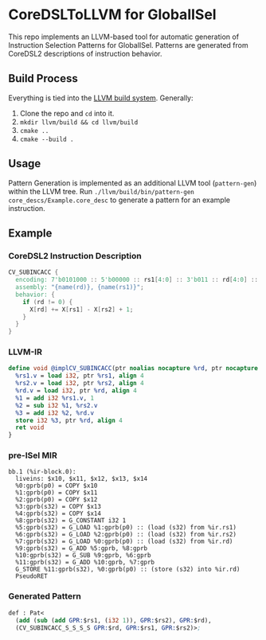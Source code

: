 # CoreDSLToLLVM for GlobalISel
This repo implements an LLVM-based tool for automatic generation of Instruction Selection Patterns for GlobalISel.
Patterns are generated from CoreDSL2 descriptions of instruction behavior.

## Build Process
Everything is tied into the [LLVM build system](https://llvm.org/docs/CMake.html). Generally:

1. Clone the repo and `cd` into it.
2. `mkdir llvm/build && cd llvm/build`
3. `cmake ..`
4. `cmake --build .`


## Usage
Pattern Generation is implemented as an additional LLVM tool (`pattern-gen`) within the LLVM tree. Run `./llvm/build/bin/pattern-gen core_descs/Example.core_desc` to generate a pattern for an example instruction.

## Example


### CoreDSL2 Instruction Description
```verilog
CV_SUBINCACC {
  encoding: 7'b0101000 :: 5'b00000 :: rs1[4:0] :: 3'b011 :: rd[4:0] :: 7'b0101011;
  assembly: "{name(rd)}, {name(rs1)}";
  behavior: {
    if (rd != 0) {
      X[rd] += X[rs1] - X[rs2] + 1;
    }
  }
}
```

### LLVM-IR
```llvm
define void @implCV_SUBINCACC(ptr noalias nocapture %rd, ptr nocapture readonly %rs1, ptr nocapture readonly %rs2, i32 %imm, i32 %imm2) local_unnamed_addr #0 {
  %rs1.v = load i32, ptr %rs1, align 4
  %rs2.v = load i32, ptr %rs2, align 4
  %rd.v = load i32, ptr %rd, align 4
  %1 = add i32 %rs1.v, 1
  %2 = sub i32 %1, %rs2.v
  %3 = add i32 %2, %rd.v
  store i32 %3, ptr %rd, align 4
  ret void
}
```

### pre-ISel MIR
```
bb.1 (%ir-block.0):
  liveins: $x10, $x11, $x12, $x13, $x14
  %0:gprb(p0) = COPY $x10
  %1:gprb(p0) = COPY $x11
  %2:gprb(p0) = COPY $x12
  %3:gprb(s32) = COPY $x13
  %4:gprb(s32) = COPY $x14
  %8:gprb(s32) = G_CONSTANT i32 1
  %5:gprb(s32) = G_LOAD %1:gprb(p0) :: (load (s32) from %ir.rs1)
  %6:gprb(s32) = G_LOAD %2:gprb(p0) :: (load (s32) from %ir.rs2)
  %7:gprb(s32) = G_LOAD %0:gprb(p0) :: (load (s32) from %ir.rd)
  %9:gprb(s32) = G_ADD %5:gprb, %8:gprb
  %10:gprb(s32) = G_SUB %9:gprb, %6:gprb
  %11:gprb(s32) = G_ADD %10:gprb, %7:gprb
  G_STORE %11:gprb(s32), %0:gprb(p0) :: (store (s32) into %ir.rd)
  PseudoRET
```

### Generated Pattern
```llvm
def : Pat<
  (add (sub (add GPR:$rs1, (i32 1)), GPR:$rs2), GPR:$rd),
  (CV_SUBINCACC_S_S_S_S GPR:$rd, GPR:$rs1, GPR:$rs2)>;
```
